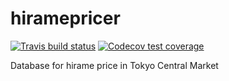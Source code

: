 # hiramepricer
  <!-- badges: start -->
  [![Travis build status](https://travis-ci.com/akimanabe/hiramepricer.svg?branch=master)](https://travis-ci.com/akimanabe/hiramepricer)
  [![Codecov test coverage](https://codecov.io/gh/akimanabe/hiramepricer/branch/master/graph/badge.svg)](https://codecov.io/gh/akimanabe/hiramepricer?branch=master)
  <!-- badges: end -->
Database for hirame price in Tokyo Central Market
